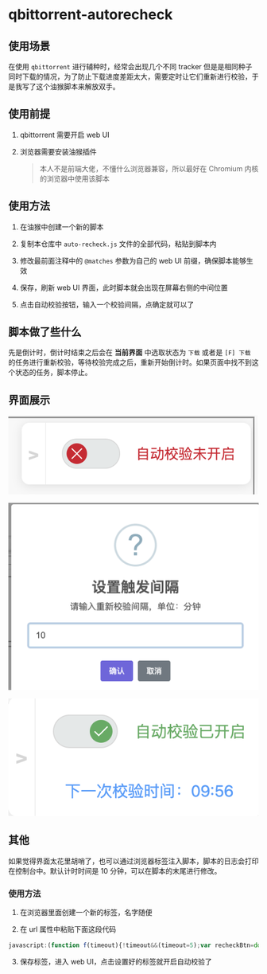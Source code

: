 # qbittorrent-autorecheck

## 使用场景

在使用 `qbittorrent` 进行辅种时，经常会出现几个不同 tracker 但是是相同种子同时下载的情况，为了防止下载进度差距太大，需要定时让它们重新进行校验，于是我写了这个油猴脚本来解放双手。

## 使用前提

1. qbittorrent 需要开启 web UI

2. 浏览器需要安装油猴插件

    > 本人不是前端大佬，不懂什么浏览器兼容，所以最好在  Chromium 内核的浏览器中使用该脚本

## 使用方法

1. 在油猴中创建一个新的脚本

2. 复制本仓库中 `auto-recheck.js` 文件的全部代码，粘贴到脚本内

3. 修改最前面注释中的 `@matches` 参数为自己的 web UI 前缀，确保脚本能够生效

4. 保存，刷新 web UI 界面，此时脚本就会出现在屏幕右侧的中间位置

5. 点击自动校验按钮，输入一个校验间隔，点确定就可以了

## 脚本做了些什么

先是倒计时，倒计时结束之后会在 **当前界面** 中选取状态为 `下载` 或者是 `[F] 下载` 的任务进行重新校验，等待校验完成之后，重新开始倒计时。如果页面中找不到这个状态的任务，脚本停止。

## 界面展示

![img1](./img1.png)

![img2](./img2.png)

![img3](./img3.png)

## 其他

如果觉得界面太花里胡哨了，也可以通过浏览器标签注入脚本，脚本的日志会打印在控制台中。默认计时时间是 10 分钟，可以在脚本的末尾进行修改。

### 使用方法

1. 在浏览器里面创建一个新的标签，名字随便

2. 在 url 属性中粘贴下面这段代码

```javascript
javascript:(function f(timeout){!timeout&&(timeout=5);var recheckBtn=document.querySelector("a[href='#forceRecheck']");if(!recheckBtn){console.log("获取不到重新校验按钮，1s 后重试");setTimeout(f.apply(this,timeout),1000);return}console.log("成功获取到重新校验按钮，开始计时 "+timeout+" 分钟");var getTaskItems=function(){var items=document.getElementsByClassName("torrentsTableContextMenuTarget")||[];if(!items||items.length===0){return[]}var res=[];for(var i=0;i<items.length;i++){var tds=items[i].getElementsByTagName("td");var flag=false;for(var j=0;j<tds.length;j++){if(tds[j].innerHTML.indexOf("下载")!==-1){flag=true}}flag&&res.push(items[i])}return res};var checkReCheckFinish=function(){var items=document.getElementsByClassName("torrentsTableContextMenuTarget")||[];for(var i=0;i<items.length;i++){var tds=items[i].getElementsByTagName("td");for(var j=0;j<tds.length;j++){if(tds[j].innerHTML.indexOf("校验")!==-1){setTimeout(checkReCheckFinish,1000);return}}}console.log("所有任务校验完成，重新开始计时 "+timeout+" 分钟");console.log("下一次校验开始时间：",new Date((new Date().getTime()+timeout*60*1000)));setTimeout(startReCheck,timeout*60*1000)};var startReCheck=function(){console.log("正在获取任务列表...");var items=getTaskItems();if(items.length===0){console.log("任务列表为空或所有任务都以下载完成，定时器关闭");return}console.log("成功获取到任务列表",items);for(var i=0;i<items.length;i++){items[i].click();recheckBtn.click()}items[items.length-1].classList.remove("selected");console.log("所有下载任务重新开始校验...");setTimeout(checkReCheckFinish,5000)};setTimeout(startReCheck,timeout*60*1000)})(10);
```

3. 保存标签，进入 web UI，点击设置好的标签就开启自动校验了